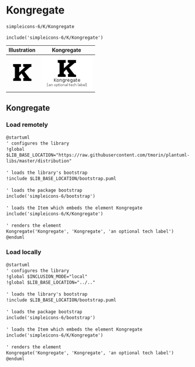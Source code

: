 # Kongregate


```text
simpleicons-6/K/Kongregate
```

```text
include('simpleicons-6/K/Kongregate')
```



| Illustration | Kongregate |
| :---: | :---: |
| ![illustration for Illustration](../../simpleicons-6/K/Kongregate.png) | ![illustration for Kongregate](../../simpleicons-6/K/Kongregate.Local.png) |




## Kongregate

### Load remotely
```plantuml
@startuml
' configures the library
!global $LIB_BASE_LOCATION="https://raw.githubusercontent.com/tmorin/plantuml-libs/master/distribution"

' loads the library's bootstrap
!include $LIB_BASE_LOCATION/bootstrap.puml

' loads the package bootstrap
include('simpleicons-6/bootstrap')

' loads the Item which embeds the element Kongregate
include('simpleicons-6/K/Kongregate')

' renders the element
Kongregate('Kongregate', 'Kongregate', 'an optional tech label')
@enduml
```

### Load locally
```plantuml
@startuml
' configures the library
!global $INCLUSION_MODE="local"
!global $LIB_BASE_LOCATION="../.."

' loads the library's bootstrap
!include $LIB_BASE_LOCATION/bootstrap.puml

' loads the package bootstrap
include('simpleicons-6/bootstrap')

' loads the Item which embeds the element Kongregate
include('simpleicons-6/K/Kongregate')

' renders the element
Kongregate('Kongregate', 'Kongregate', 'an optional tech label')
@enduml
```

